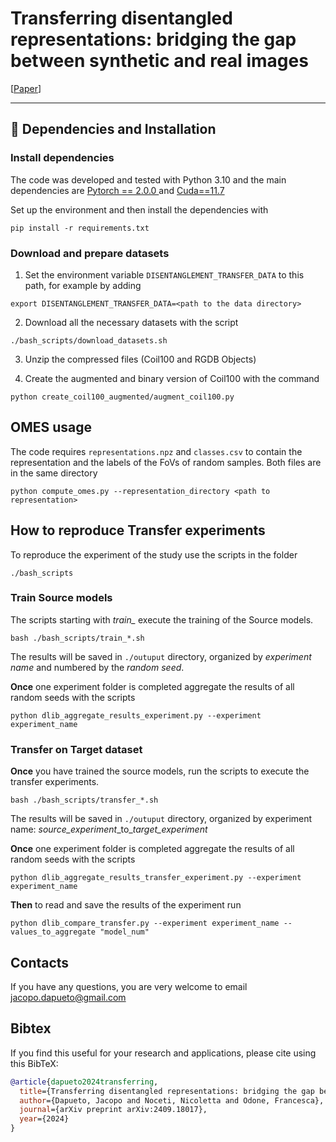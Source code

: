 # Transferring disentangled representations: bridging the gap between synthetic and real images
[[Paper](https://arxiv.org/abs/2409.18017)]

---

## 🔧 Dependencies and Installation
### Install dependencies
The code was developed and tested with Python 3.10 and the main dependencies are [Pytorch == 2.0.0 ](https://pytorch.org/) and [Cuda==11.7](https://developer.nvidia.com/cuda-toolkit)

Set up the environment and then install the dependencies with
```
pip install -r requirements.txt
```

### Download and prepare datasets

1. Set the environment variable `DISENTANGLEMENT_TRANSFER_DATA` to this path, for example by adding

```
export DISENTANGLEMENT_TRANSFER_DATA=<path to the data directory>
```
2. Download all the necessary datasets with the script
```
./bash_scripts/download_datasets.sh
```
3. Unzip the compressed files (Coil100 and RGDB Objects)

4. Create the augmented and binary version of Coil100 with the command
```
python create_coil100_augmented/augment_coil100.py
```
## OMES usage
The code requires `representations.npz` and `classes.csv` to contain the representation and the labels of the FoVs of random samples. Both files are in the same directory <path to representation>

```
python compute_omes.py --representation_directory <path to representation>
```


## How to reproduce Transfer experiments

To reproduce the experiment of the study use the scripts in the folder 
```
./bash_scripts
```

### Train Source models
The scripts starting with *train_* execute the training of the Source models.

```
bash ./bash_scripts/train_*.sh
```

The results will be saved in `./outuput` directory, organized by _experiment name_ and numbered by the _random seed_.

**Once** one experiment folder is completed aggregate the results of all random seeds with the scripts
```
python dlib_aggregate_results_experiment.py --experiment experiment_name 
```


### Transfer on Target dataset
**Once** you have trained the source models, run the scripts to execute the transfer experiments.

```
bash ./bash_scripts/transfer_*.sh
```

The results will be saved in `./outuput` directory, organized by experiment name:
*source_experiment*\_to\_*target_experiment*

**Once** one experiment folder is completed aggregate the results of all random seeds with the scripts
```
python dlib_aggregate_results_transfer_experiment.py --experiment experiment_name 
```
**Then** to read and save the results of the experiment run
```
python dlib_compare_transfer.py --experiment experiment_name --values_to_aggregate "model_num"
```

## Contacts
If you have any questions, you are very welcome to email jacopo.dapueto@gmail.com

## Bibtex
If you find this useful for your research and applications, please cite using this BibTeX:

```BibTeX
@article{dapueto2024transferring,
  title={Transferring disentangled representations: bridging the gap between synthetic and real images},
  author={Dapueto, Jacopo and Noceti, Nicoletta and Odone, Francesca},
  journal={arXiv preprint arXiv:2409.18017},
  year={2024}
}
